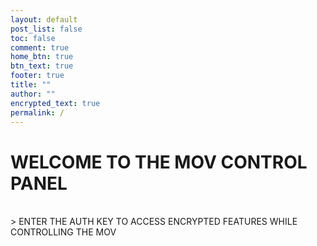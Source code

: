 ```yaml
---
layout: default
post_list: false
toc: false
comment: true
home_btn: true
btn_text: true
footer: true
title: ""
author: ""
encrypted_text: true
permalink: /
---
```


# WELCOME TO THE MOV CONTROL PANEL

<br>
> ENTER THE AUTH KEY TO ACCESS ENCRYPTED FEATURES WHILE CONTROLLING THE MOV

